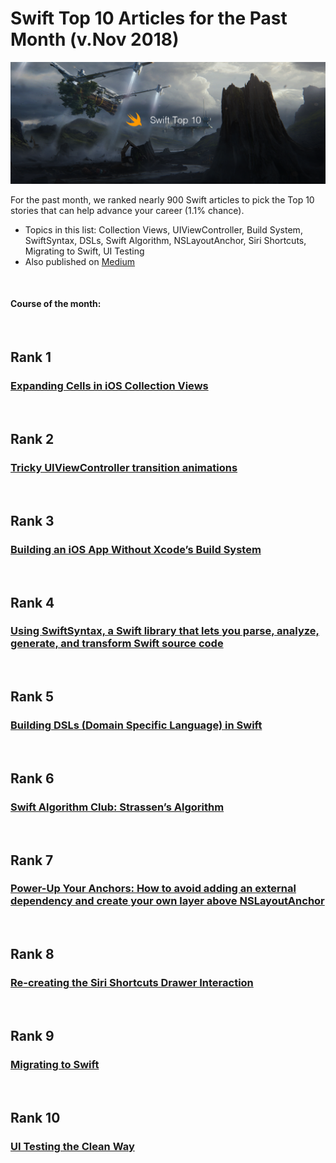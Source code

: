 # Swift Top 10 Articles for the Past Month (v.Nov 2018)

<img src="Top10-Nov-Swift.png" width="800" alt="Mybridge"></a>

For the past month, we ranked nearly 900 Swift articles to pick the Top 10 stories that can help advance your career (1.1% chance).
 
* Topics in this list: Collection Views, UIViewController, Build System, SwiftSyntax, DSLs, Swift Algorithm, NSLayoutAnchor, Siri Shortcuts, Migrating to Swift, UI Testing
* Also published on [Medium](https://goo.gl/VHRXJ6)

<br>

#### Course of the month:

<br>

## Rank 1
### [Expanding Cells in iOS Collection Views](https://www.raywenderlich.com/7246-expanding-cells-in-ios-collection-views?utm_source=mybridge&utm_medium=blog&utm_campaign=read_more)


<br>

## Rank 2
### [Tricky UIViewController transition animations](https://medium.com/rosberryapps/tricky-uiviewcontroller-transition-animations-59131b540b33?utm_source=mybridge&utm_medium=blog&utm_campaign=read_more)


<br>

## Rank 3
### [Building an iOS App Without Xcode’s Build System](https://medium.com/@vojtastavik/building-an-ios-app-without-xcodes-build-system-d3e5ca86d30d?utm_source=mybridge&utm_medium=blog&utm_campaign=read_more)


<br>

## Rank 4
### [Using SwiftSyntax, a Swift library that lets you parse, analyze, generate, and transform Swift source code](https://nshipster.com/swiftsyntax?utm_source=mybridge&utm_medium=blog&utm_campaign=read_more)


<br>

## Rank 5
### [Building DSLs (Domain Specific Language) in Swift](https://www.swiftbysundell.com/posts/building-dsls-in-swift?utm_source=mybridge&utm_medium=blog&utm_campaign=read_more)


<br>

## Rank 6
### [Swift Algorithm Club: Strassen’s Algorithm](https://www.raywenderlich.com/5740-swift-algorithm-club-strassen-s-algorithm?utm_source=mybridge&utm_medium=blog&utm_campaign=read_more)


<br>

## Rank 7
### [Power-Up Your Anchors: How to avoid adding an external dependency and create your own layer above NSLayoutAnchor](https://pedrommcarrasco.github.io/posts/power-up-your-anchors?utm_source=mybridge&utm_medium=blog&utm_campaign=read_more)


<br>

## Rank 8
### [Re-creating the Siri Shortcuts Drawer Interaction](https://medium.com/@phillfarrugia/re-creating-the-siri-shortcuts-drawer-interaction-9b2bc94e0b05?utm_source=mybridge&utm_medium=blog&utm_campaign=read_more)


<br>

## Rank 9
### [Migrating to Swift](https://jjrscott.com/migrating-to-swift?utm_source=mybridge&utm_medium=blog&utm_campaign=read_more)


<br>

## Rank 10
### [UI Testing the Clean Way](http://www.thecodedself.com/UI-Testing-The-Clean-Way?utm_source=mybridge&utm_medium=blog&utm_campaign=read_more)


                    
